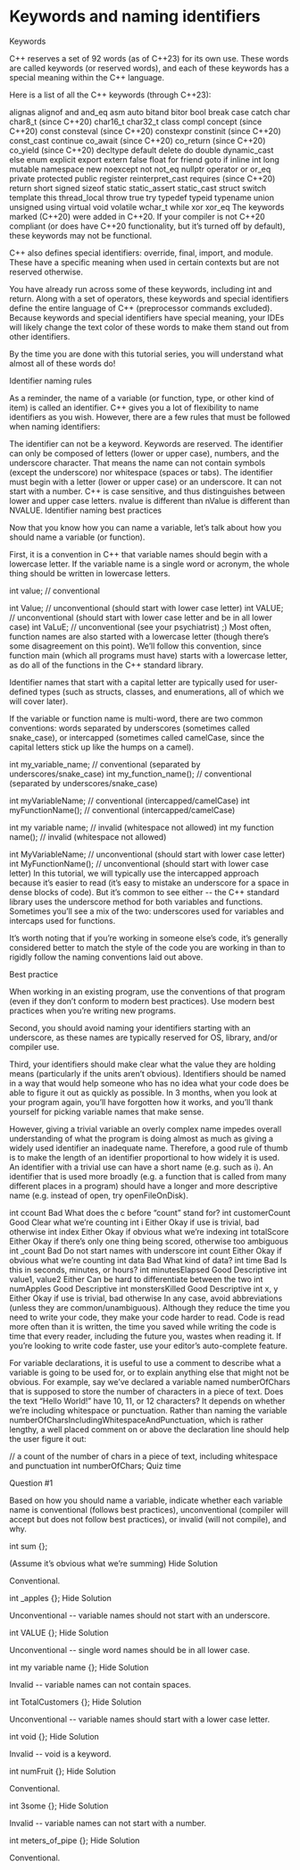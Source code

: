 # Keywords and naming identifiers

Keywords

C++ reserves a set of 92 words (as of C++23) for its own use. These words are called keywords (or reserved words), and each of these keywords has a special meaning within the C++ language.

Here is a list of all the C++ keywords (through C++23):

alignas
alignof
and
and_eq
asm
auto
bitand
bitor
bool
break
case
catch
char
char8_t (since C++20)
char16_t
char32_t
class
compl
concept (since C++20)
const
consteval (since C++20)
constexpr
constinit (since C++20)
const_cast
continue
co_await (since C++20)
co_return (since C++20)
co_yield (since C++20)
decltype
default
delete
do
double
dynamic_cast
else
enum
explicit
export
extern
false
float
for
friend
goto
if
inline
int
long
mutable
namespace
new
noexcept
not
not_eq
nullptr
operator
or
or_eq
private
protected
public
register
reinterpret_cast
requires (since C++20)
return
short
signed
sizeof
static
static_assert
static_cast
struct
switch
template
this
thread_local
throw
true
try
typedef
typeid
typename
union
unsigned
using
virtual
void
volatile
wchar_t
while
xor
xor_eq
The keywords marked (C++20) were added in C++20. If your compiler is not C++20 compliant (or does have C++20 functionality, but it’s turned off by default), these keywords may not be functional.

C++ also defines special identifiers: override, final, import, and module. These have a specific meaning when used in certain contexts but are not reserved otherwise.

You have already run across some of these keywords, including int and return. Along with a set of operators, these keywords and special identifiers define the entire language of C++ (preprocessor commands excluded). Because keywords and special identifiers have special meaning, your IDEs will likely change the text color of these words to make them stand out from other identifiers.

By the time you are done with this tutorial series, you will understand what almost all of these words do!

Identifier naming rules 

As a reminder, the name of a variable (or function, type, or other kind of item) is called an identifier. C++ gives you a lot of flexibility to name identifiers as you wish. However, there are a few rules that must be followed when naming identifiers:

The identifier can not be a keyword. Keywords are reserved.
The identifier can only be composed of letters (lower or upper case), numbers, and the underscore character. That means the name can not contain symbols (except the underscore) nor whitespace (spaces or tabs).
The identifier must begin with a letter (lower or upper case) or an underscore. It can not start with a number.
C++ is case sensitive, and thus distinguishes between lower and upper case letters. nvalue is different than nValue is different than NVALUE.
Identifier naming best practices

Now that you know how you can name a variable, let’s talk about how you should name a variable (or function).

First, it is a convention in C++ that variable names should begin with a lowercase letter. If the variable name is a single word or acronym, the whole thing should be written in lowercase letters.

int value; // conventional

int Value; // unconventional (should start with lower case letter)
int VALUE; // unconventional (should start with lower case letter and be in all lower case)
int VaLuE; // unconventional (see your psychiatrist) ;)
Most often, function names are also started with a lowercase letter (though there’s some disagreement on this point). We’ll follow this convention, since function main (which all programs must have) starts with a lowercase letter, as do all of the functions in the C++ standard library.

Identifier names that start with a capital letter are typically used for user-defined types (such as structs, classes, and enumerations, all of which we will cover later).

If the variable or function name is multi-word, there are two common conventions: words separated by underscores (sometimes called snake_case), or intercapped (sometimes called camelCase, since the capital letters stick up like the humps on a camel).

int my_variable_name;   // conventional (separated by underscores/snake_case)
int my_function_name(); // conventional (separated by underscores/snake_case)

int myVariableName;     // conventional (intercapped/camelCase)
int myFunctionName();   // conventional (intercapped/camelCase)

int my variable name;   // invalid (whitespace not allowed)
int my function name(); // invalid (whitespace not allowed)

int MyVariableName;     // unconventional (should start with lower case letter)
int MyFunctionName();   // unconventional (should start with lower case letter)
In this tutorial, we will typically use the intercapped approach because it’s easier to read (it’s easy to mistake an underscore for a space in dense blocks of code). But it’s common to see either -- the C++ standard library uses the underscore method for both variables and functions. Sometimes you’ll see a mix of the two: underscores used for variables and intercaps used for functions.

It’s worth noting that if you’re working in someone else’s code, it’s generally considered better to match the style of the code you are working in than to rigidly follow the naming conventions laid out above.

Best practice

When working in an existing program, use the conventions of that program (even if they don’t conform to modern best practices). Use modern best practices when you’re writing new programs.

Second, you should avoid naming your identifiers starting with an underscore, as these names are typically reserved for OS, library, and/or compiler use.

Third, your identifiers should make clear what the value they are holding means (particularly if the units aren’t obvious). Identifiers should be named in a way that would help someone who has no idea what your code does be able to figure it out as quickly as possible. In 3 months, when you look at your program again, you’ll have forgotten how it works, and you’ll thank yourself for picking variable names that make sense.

However, giving a trivial variable an overly complex name impedes overall understanding of what the program is doing almost as much as giving a widely used identifier an inadequate name. Therefore, a good rule of thumb is to make the length of an identifier proportional to how widely it is used. An identifier with a trivial use can have a short name (e.g. such as i). An identifier that is used more broadly (e.g. a function that is called from many different places in a program) should have a longer and more descriptive name (e.g. instead of open, try openFileOnDisk).

int ccount	Bad	What does the c before “count” stand for?
int customerCount	Good	Clear what we’re counting
int i	Either	Okay if use is trivial, bad otherwise
int index	Either	Okay if obvious what we’re indexing
int totalScore	Either	Okay if there’s only one thing being scored, otherwise too ambiguous
int _count	Bad	Do not start names with underscore
int count	Either	Okay if obvious what we’re counting
int data	Bad	What kind of data?
int time	Bad	Is this in seconds, minutes, or hours?
int minutesElapsed	Good	Descriptive
int value1, value2	Either	Can be hard to differentiate between the two
int numApples	Good	Descriptive
int monstersKilled	Good	Descriptive
int x, y	Either	Okay if use is trivial, bad otherwise
In any case, avoid abbreviations (unless they are common/unambiguous). Although they reduce the time you need to write your code, they make your code harder to read. Code is read more often than it is written, the time you saved while writing the code is time that every reader, including the future you, wastes when reading it. If you’re looking to write code faster, use your editor’s auto-complete feature.

For variable declarations, it is useful to use a comment to describe what a variable is going to be used for, or to explain anything else that might not be obvious. For example, say we’ve declared a variable named numberOfChars that is supposed to store the number of characters in a piece of text. Does the text “Hello World!” have 10, 11, or 12 characters? It depends on whether we’re including whitespace or punctuation. Rather than naming the variable numberOfCharsIncludingWhitespaceAndPunctuation, which is rather lengthy, a well placed comment on or above the declaration line should help the user figure it out:

// a count of the number of chars in a piece of text, including whitespace and punctuation
int numberOfChars;
Quiz time

Question #1

Based on how you should name a variable, indicate whether each variable name is conventional (follows best practices), unconventional (compiler will accept but does not follow best practices), or invalid (will not compile), and why.

int sum {};

(Assume it’s obvious what we’re summing)
Hide Solution

Conventional.

int _apples {};
Hide Solution

Unconventional -- variable names should not start with an underscore.

int VALUE {};
Hide Solution

Unconventional -- single word names should be in all lower case.

int my variable name {};
Hide Solution

Invalid -- variable names can not contain spaces.

int TotalCustomers {};
Hide Solution

Unconventional -- variable names should start with a lower case letter.

int void {};
Hide Solution

Invalid -- void is a keyword.

int numFruit {};
Hide Solution

Conventional.

int 3some {};
Hide Solution

Invalid -- variable names can not start with a number.

int meters_of_pipe {};
Hide Solution

Conventional.
